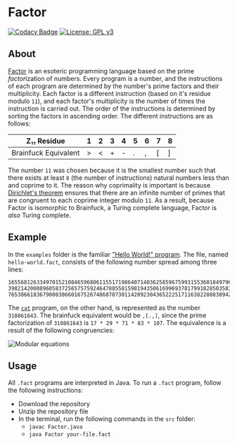 # Factor
[![Codacy Badge](https://app.codacy.com/project/badge/Grade/2cbcc0dfcb3e43cc98663442cea1948a)](https://www.codacy.com/manual/bangyen99/factor-lang?utm_source=github.com&amp;utm_medium=referral&amp;utm_content=bangyen/factor-lang&amp;utm_campaign=Badge_Grade)
[![License: GPL v3](https://img.shields.io/badge/License-GPLv3-blue.svg)](https://www.gnu.org/licenses/gpl-3.0)

## About
[Factor](https://esolangs.org/wiki/Factor) is an esoteric programming language based on the prime *factor*ization of numbers. Every program is a number, and the instructions of each program are determined by the number's prime factors and their multiplicity. Each factor is a different instruction (based on it's residue modulo `11`), and each factor's multiplicity is the number of times the instruction is carried out. The order of the instructions is determined by sorting the factors in ascending order. The different instructions are as follows:

| Z₁₁ Residue                         | 1 | 2 | 3 | 4 | 5 | 6 | 7  | 8  |
|-------------------------------------|---|---|---|---|---|---|----|----|
| Brainfuck Equivalent                | > | < | + | - | . | , | \[ | \] |

The number `11` was chosen because it is the smallest number such that there exists at least `8` (the number of instructions) natural numbers less than and coprime to it. The reason why coprimality is important is because [Dirichlet's theorem](https://en.wikipedia.org/wiki/Dirichlet%27s_theorem_on_arithmetic_progressions) ensures that there are an infinite number of primes that are congruent to each coprime integer modulo `11`. As a result, because Factor is isomorphic to Brainfuck, a Turing complete language, Factor is *also* Turing complete.

## Example
In the `examples` folder is the familiar ["Hello World!" program](https://en.wikipedia.org/wiki/%22Hello,_World!%22_program). The file, named `hello-world.fact`, consists of the following number spread among three lines:
```fact
1655681263349701521084659680611551719864071403625859675993155360184979650875317924075071663014170796
3982142000896058372565757592464788558159819435061699693781799182850358327927823218744238796733811436
76538661836790083866016752674868707301142092304365222517116382208838942082995905598124019955549
```
The [`cat`](https://esolangs.org/wiki/Cat_program) program, on the other hand, is represented as the number `310861643`. The brainfuck equivalent would be `,[.,]`, since the prime factorization of `310861643` is `17 * 29 * 71 * 83 * 107`. The equivalence is a result of the following congruencies:

![Modular equations](https://quicklatex.com/cache3/f4/ql_cad9e4de564666345b92b4bfa746b3f4_l3.png)

## Usage
All `.fact` programs are interpreted in Java. To run a `.fact` program, follow the following instructions:
-   Download the repository
-   Unzip the repository file
-   In the terminal, run the following commands in the `src` folder:
    -   `javac Factor.java`
    -   `java Factor your-file.fact`
